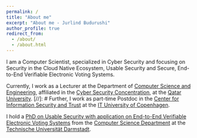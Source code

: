 ```yaml
---
permalink: /
title: "About me"
excerpt: "About me - Jurlind Budurushi"
author_profile: true
redirect_from: 
  - /about/
  - /about.html
---
```


I am a Computer Scientist, specialized in Cyber Security and focusing on Security in the Cloud Native Ecosystem, Usable Security and Secure, End-to-End Verifiable Electronic Voting Systems.

Currently, I work as a Lecturer at the Department of [Computer Science and Engineering](http://www.qu.edu.qa/engineering/academics/computer), affiliated in the [Cyber Security Concentration](http://www.qu.edu.qa/engineering/academics/computer/cs/cybersecurity), at the [Qatar University](http://www.qu.edu.qa/). [//]: # Further, I work as part-time Postdoc in the [Center for Information Security and Trust](https://cist.dk/) at the [IT University of Copenhagen](https://www.itu.dk/).

I hold a [PhD on Usable Security with application on End-to-End Verifiable Electronic Voting Systems](https://tuprints.ulb.tu-darmstadt.de/5418/) from the [Computer Science Department](https://www.informatik.tu-darmstadt.de/) at the [Technische Universität Darmstadt](https://www.tu-darmstadt.de).
